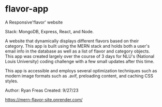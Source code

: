 # flavor-app
A Responsive'flavor' website

Stack: MongoDB, Express, React, and Node.

  A website that dynamically displays different flavors based on
their category. This app is built using the MERN stack and 
holds both a user's email info in the database as well as a list 
of flavor and category objects. This app was created largely over
the course of 3 days for NLU's (National Louis University) coding 
challenge with a few small updates after this time.

  This app is accessible and employs several optimization techniques such 
as modern image formats such as .avif, preloading content, and caching 
CSS styles.
 
  Author: Ryan Freas
  Created: 9/27/23

https://mern-flavor-site.onrender.com/
